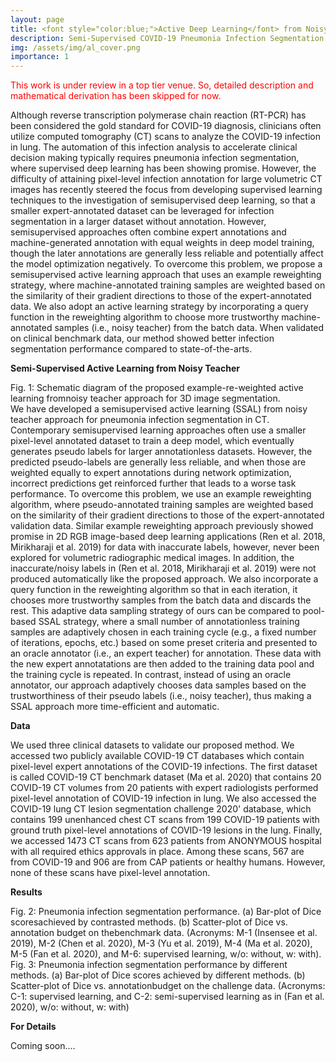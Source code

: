 ```yaml
---
layout: page
title: <font style="color:blue;">Active Deep Learning</font> from Noisy Teacher
description: Semi-Supervised COVID-19 Pneumonia Infection Segmentation in CT
img: /assets/img/al_cover.png
importance: 1
---
```


<font style="color:red;">This work is under review in a top tier venue. So, detailed description and mathematical derivation has been skipped for now.</font>

Although reverse transcription polymerase chain reaction (RT-PCR) has been considered the gold standard for COVID-19 diagnosis, clinicians often utilize computed tomography (CT) scans to analyze the COVID-19 infection in lung. The automation of this infection analysis to accelerate clinical decision making typically requires pneumonia infection segmentation, where supervised deep learning has been showing promise. However, the difficulty of attaining pixel-level infection annotation for large volumetric CT images has recently steered the focus from developing supervised learning techniques to the investigation of semisupervised deep learning, so that a smaller expert-annotated dataset can be leveraged for infection segmentation in a larger dataset without annotation. However, semisupervised approaches often combine expert annotations and machine-generated annotation with equal weights in deep model training, though the later annotations are generally less reliable and potentially affect the model optimization negatively. To overcome this problem, we propose a semisupervised active learning approach that uses an example reweighting strategy, where machine-annotated training samples are weighted based on the similarity of their gradient directions to those of the expert-annotated data. We also adopt an active learning strategy by incorporating a query function in the reweighting algorithm to choose more trustworthy machine-annotated samples (i.e., noisy teacher) from the batch data. When validated on clinical benchmark data, our method showed better infection segmentation performance compared to state-of-the-arts.

<strong>Semi-Supervised Active Learning from Noisy Teacher</strong>

<div class="row">
    <div class="col-sm mt-3 mt-md-0">
        <img class="img-fluid rounded z-depth-1" src="{{ '/assets/img/al_fig1.png' | relative_url }}" alt="" title="example image"/>
    </div>
</div>
<div class="caption">
    Fig. 1: Schematic diagram of the proposed example-re-weighted active learning fromnoisy teacher approach for 3D image segmentation.
</div>
We have developed a semisupervised active learning (SSAL) from noisy teacher approach for pneumonia infection segmentation in CT. Contemporary semisupervised learning approaches often use a smaller pixel-level annotated dataset to train a deep model, which eventually generates pseudo labels for larger annotationless datasets. However, the predicted pseudo-labels are generally less reliable, and when those are weighted equally to expert annotations during network optimization, incorrect predictions get reinforced further that leads to a worse task performance. To overcome this problem, we use an example reweighting algorithm, where pseudo-annotated training samples are weighted based on the similarity of their gradient directions to those of the expert-annotated validation data. Similar example reweighting approach previously showed promise in 2D RGB image-based deep learning applications (Ren et al. 2018, Mirikharaji et al. 2019) for data with inaccurate labels, however, never been explored for volumetric radiographic medical images. In addition, the inaccurate/noisy labels in (Ren et al. 2018, Mirikharaji et al. 2019) were not produced automatically like the proposed approach. We also incorporate a query function in the reweighting algorithm so that in each iteration, it chooses more trustworthy samples from the batch data and discards the rest. This adaptive data sampling strategy of ours can be compared to pool-based SSAL strategy, where a small number of annotationless training samples are adaptively chosen in each training cycle (e.g., a fixed number of iterations, epochs, etc.) based on some preset criteria and presented to an oracle annotator (i.e., an expert teacher) for annotation. These data with the new expert annotatations are then added to the training data pool and the training cycle is repeated. In contrast, instead of using an oracle annotator, our approach adaptively chooses data samples based on the trustworthiness of their pseudo labels (i.e., noisy teacher), thus making a SSAL approach more time-efficient and automatic.

<strong>Data</strong>

We used three clinical datasets to validate our proposed method. We accessed two publicly available COVID-19 CT databases which contain pixel-level expert annotations of the COVID-19 infections. The first dataset is called COVID-19 CT benchmark dataset (Ma et al. 2020) that contains 20 COVID-19 CT volumes from 20 patients with expert radiologists performed pixel-level annotation of COVID-19 infection in lung. We also accessed the COVID-19 lung CT lesion segmentation challenge 2020' database, which contains 199 unenhanced chest CT scans from 199 COVID-19 patients with ground truth pixel-level annotations of COVID-19 lesions in the lung. Finally, we accessed 1473 CT scans from 623 patients from ANONYMOUS hospital with all required ethics approvals in place. Among these scans, 567 are from COVID-19 and 906 are from CAP patients or healthy humans. However, none of these scans have pixel-level annotation.

<strong>Results</strong>

<div class="row">
    <div class="col-sm mt-3 mt-md-0">
        <img class="img-fluid rounded z-depth-1" src="{{ '/assets/img/al_fig2.png' | relative_url }}" alt="" title="example image"/>
    </div>
</div>
<div class="caption">
    Fig. 2: Pneumonia infection segmentation performance. (a) Bar-plot of Dice scoresachieved by contrasted methods. (b) Scatter-plot of Dice vs. annotation budget on thebenchmark data. (Acronyms: M-1 (Insensee et al. 2019), M-2 (Chen et al. 2020), M-3 (Yu et al. 2019), M-4 (Ma et al. 2020), M-5 (Fan et al. 2020), and M-6: supervised learning, w/o: without, w: with).
</div>
<div class="row">
    <div class="col-sm mt-3 mt-md-0">
        <img class="img-fluid rounded z-depth-1" src="{{ '/assets/img/al_fig3.png' | relative_url }}" alt="" title="example image"/>
    </div>
</div>
<div class="caption">
    Fig. 3: Pneumonia infection segmentation performance by different methods. (a) Bar-plot of Dice scores achieved by different methods. (b) Scatter-plot of Dice vs. annotationbudget on the challenge data. (Acronyms: C-1: supervised learning, and C-2: semi-supervised learning as in (Fan et al. 2020), w/o: without, w: with)
</div>

<strong>For Details</strong>

Coming soon....